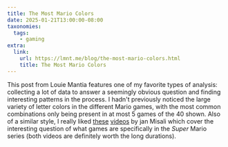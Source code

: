 ```yaml
---
title: The Most Mario Colors
date: 2025-01-21T13:00:00-08:00
taxonomies:
  tags:
    - gaming
extra:
  link:
    url: https://lmnt.me/blog/the-most-mario-colors.html
    title: The Most Mario Colors
---
```


This post from Louie Mantia features one of my favorite types of analysis: collecting a lot of data to answer a seemingly obvious question and finding interesting patterns in the process. I hadn't previously noticed the large variety of letter colors in the different Mario games, with the most common combinations only being present in at most 5 games of the 40 shown. Also of a similar style, I really liked [these](https://youtube.com/watch?v=XejJ6PzPtEw) [videos](https://youtube.com/watch?v=-Ddmjcy3lEs) by jan Misali which cover the interesting question of what games are specifically in the _Super_ Mario series (both videos are definitely worth the long durations).
